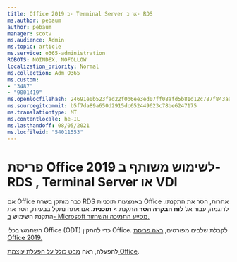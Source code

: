 ```yaml
---
title: Office 2019 ב- Terminal Server או ב- RDS
ms.author: pebaum
author: pebaum
manager: scotv
ms.audience: Admin
ms.topic: article
ms.service: o365-administration
ROBOTS: NOINDEX, NOFOLLOW
localization_priority: Normal
ms.collection: Adm_O365
ms.custom:
- "3487"
- "9001419"
ms.openlocfilehash: 24691e0b523fad22f0b6ee3ed07ff08afd5b81d12c787f843aa94c5b6835915b
ms.sourcegitcommit: b5f7da89a650d2915dc652449623c78be6247175
ms.translationtype: MT
ms.contentlocale: he-IL
ms.lasthandoff: 08/05/2021
ms.locfileid: "54011553"
---
```

# <a name="deploying-office-2019-for-shared-use-on-rds-terminal-server-or-vdi"></a>פריסת Office 2019 לשימוש משותף ב- RDS , Terminal Server או VDI

אם Office כבר מותקן בשרת RDS באמצעות תוכניות Office אחרות, הסר את התקנתו. לדוגמה, עבור אל **לוח הבקרה הסר** התקנת  >  **תוכנית.** אם אתה נתקל בבעיות, הסר את התקנת השימוש [ב- Microsoft מסייע התמיכה והשחזור.](https://aka.ms/SARA-OfficeUninstall-Alchemy) 

השתמש בכלי Office (ODT) כדי להתקין Office. לקבלת שלבים מפורטים, [ראה פריסת Office 2019.](https://docs.microsoft.com/deployoffice/office2019/deploy)

להפעלה, ראה [מבט כולל על הפעלת עוצמת Office](https://docs.microsoft.com/deployoffice/vlactivation/plan-volume-activation-of-office).